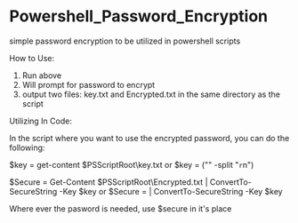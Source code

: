 # Powershell_Password_Encryption
simple password encryption to be utilized in powershell scripts

How to Use:

1. Run above
2. Will prompt for password to encrypt
3. output two files:  key.txt and Encrypted.txt in the same directory as the script


Utilizing In Code:

In the script where you want to use the encrypted password, you can do the following:

$key = get-content $PSScriptRoot\key.txt
or
$key = ("<Contents of key.txt>" -split "`r`n") 

$Secure = Get-Content $PSScriptRoot\Encrypted.txt | ConvertTo-SecureString -Key $key
or
$Secure  = <Contents of Encrypted.txt> | ConvertTo-SecureString -Key $key

Where ever the pasword is needed, use $secure in it's place

